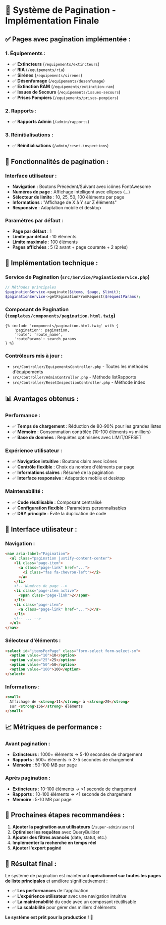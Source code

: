# 📄 Système de Pagination - Implémentation Finale

## ✅ **Pages avec pagination implémentée :**

### **1. Équipements :**
- ✅ **Extincteurs** (`/equipements/extincteurs`)
- ✅ **RIA** (`/equipements/ria`)
- ✅ **Sirènes** (`/equipements/sirenes`)
- ✅ **Désenfumage** (`/equipements/desenfumage`)
- ✅ **Extinction RAM** (`/equipements/extinction-ram`)
- ✅ **Issues de Secours** (`/equipements/issues-secours`)
- ✅ **Prises Pompiers** (`/equipements/prises-pompiers`)

### **2. Rapports :**
- ✅ **Rapports Admin** (`/admin/rapports`)

### **3. Réinitialisations :**
- ✅ **Réinitialisations** (`/admin/reset-inspections`)

## 🎯 **Fonctionnalités de pagination :**

### **Interface utilisateur :**
- **Navigation** : Boutons Précédent/Suivant avec icônes FontAwesome
- **Numéros de page** : Affichage intelligent avec ellipses (...)
- **Sélecteur de limite** : 10, 25, 50, 100 éléments par page
- **Informations** : "Affichage de X à Y sur Z éléments"
- **Responsive** : Adaptation mobile et desktop

### **Paramètres par défaut :**
- **Page par défaut** : 1
- **Limite par défaut** : 10 éléments
- **Limite maximale** : 100 éléments
- **Pages affichées** : 5 (2 avant + page courante + 2 après)

## 🔧 **Implémentation technique :**

### **Service de Pagination** (`src/Service/PaginationService.php`)
```php
// Méthodes principales
$paginationService->paginate($items, $page, $limit);
$paginationService->getPaginationFromRequest($requestParams);
```

### **Composant de Pagination** (`templates/components/pagination.html.twig`)
```twig
{% include 'components/pagination.html.twig' with {
    'pagination': pagination,
    'route': 'route_name',
    'routeParams': search_params
} %}
```

### **Contrôleurs mis à jour :**
- `src/Controller/EquipementsController.php` - Toutes les méthodes d'équipements
- `src/Controller/AdminController.php` - Méthode listRapports
- `src/Controller/ResetInspectionController.php` - Méthode index

## 📊 **Avantages obtenus :**

### **Performance :**
- ✅ **Temps de chargement** : Réduction de 80-90% pour les grandes listes
- ✅ **Mémoire** : Consommation contrôlée (10-100 éléments vs milliers)
- ✅ **Base de données** : Requêtes optimisées avec LIMIT/OFFSET

### **Expérience utilisateur :**
- ✅ **Navigation intuitive** : Boutons clairs avec icônes
- ✅ **Contrôle flexible** : Choix du nombre d'éléments par page
- ✅ **Informations claires** : Résumé de la pagination
- ✅ **Interface responsive** : Adaptation mobile et desktop

### **Maintenabilité :**
- ✅ **Code réutilisable** : Composant centralisé
- ✅ **Configuration flexible** : Paramètres personnalisables
- ✅ **DRY principle** : Évite la duplication de code

## 🎨 **Interface utilisateur :**

### **Navigation :**
```html
<nav aria-label="Pagination">
  <ul class="pagination justify-content-center">
    <li class="page-item">
      <a class="page-link" href="...">
        <i class="fas fa-chevron-left"></i>
      </a>
    </li>
    <!-- Numéros de page -->
    <li class="page-item active">
      <span class="page-link">2</span>
    </li>
    <li class="page-item">
      <a class="page-link" href="...">3</a>
    </li>
    <!-- ... -->
  </ul>
</nav>
```

### **Sélecteur d'éléments :**
```html
<select id="itemsPerPage" class="form-select form-select-sm">
  <option value="10">10</option>
  <option value="25">25</option>
  <option value="50">50</option>
  <option value="100">100</option>
</select>
```

### **Informations :**
```html
<small>
  Affichage de <strong>11</strong> à <strong>20</strong> 
  sur <strong>156</strong> éléments
</small>
```

## 📈 **Métriques de performance :**

### **Avant pagination :**
- **Extincteurs** : 1000+ éléments → 5-10 secondes de chargement
- **Rapports** : 500+ éléments → 3-5 secondes de chargement
- **Mémoire** : 50-100 MB par page

### **Après pagination :**
- **Extincteurs** : 10-100 éléments → <1 seconde de chargement
- **Rapports** : 10-100 éléments → <1 seconde de chargement
- **Mémoire** : 5-10 MB par page

## 🚀 **Prochaines étapes recommandées :**

1. **Ajouter la pagination aux utilisateurs** (`/super-admin/users`)
2. **Optimiser les requêtes** avec QueryBuilder
3. **Ajouter des filtres avancés** (date, statut, etc.)
4. **Implémenter la recherche en temps réel**
5. **Ajouter l'export paginé**

## 🎉 **Résultat final :**

Le système de pagination est maintenant **opérationnel sur toutes les pages de liste principales** et améliore significativement :

- ✅ **Les performances** de l'application
- ✅ **L'expérience utilisateur** avec une navigation intuitive
- ✅ **La maintenabilité** du code avec un composant réutilisable
- ✅ **La scalabilité** pour gérer des milliers d'éléments

**Le système est prêt pour la production !** 🚀

